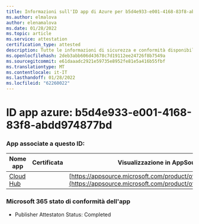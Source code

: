 ```yaml
---
title: Informazioni sull'ID app di Azure per b5d4e933-e001-4168-83f8-abdd974877bd
ms.author: elmalova
author: elenamalova
ms.date: 01/28/2022
ms.topic: article
ms.service: attestation
certification_type: attested
description: Tutte le informazioni di sicurezza e conformità disponibili per b5d4e933-e001-4168-83f8-abdd974877bd.
ms.openlocfilehash: 2deb3abb606d43678c7d19112ee24726f8b7549a
ms.sourcegitcommit: e61daaadc2921e59735e8952fe81e5a416b55fbf
ms.translationtype: MT
ms.contentlocale: it-IT
ms.lasthandoff: 01/28/2022
ms.locfileid: "62260022"
---
```

# <a name="azure-app-id-b5d4e933-e001-4168-83f8-abdd974877bd"></a>ID app azure: b5d4e933-e001-4168-83f8-abdd974877bd


### <a name="apps-associated-with-this-id"></a>App associate a questo ID:
| **Nome app** | **Certificata** | **Visualizzazione in AppSource** |
|--------------|---------------|-----------------------|
| [Cloud Hub](https://docs.microsoft.com/microsoft-365-app-certification/forward/WA200003034) |  | [https://appsource.microsoft.com/product/office/WA200003034](https://appsource.microsoft.com/product/office/WA200003034) |

### <a name="microsoft-365-app-compliance-status"></a>Microsoft 365 stato di conformità dell'app
- Publisher Attestaton Status: Completed
